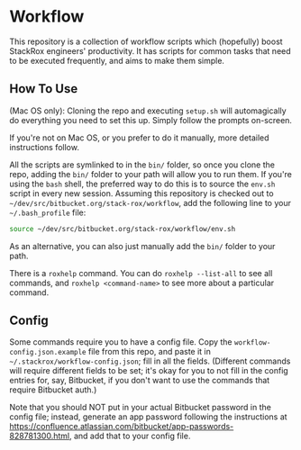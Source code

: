 # Workflow
This repository is a collection of workflow scripts which (hopefully) boost StackRox engineers' productivity. It has scripts for common tasks that need to be executed frequently, and aims to make them simple.

## How To Use

(Mac OS only): Cloning the repo and executing `setup.sh` will automagically do everything you need to set this up. Simply follow the prompts on-screen.

If you're not on Mac OS, or you prefer to do it manually, more detailed instructions follow.

All the scripts are symlinked to in the `bin/` folder, so once you clone the repo, adding the `bin/` folder to your path will allow you to run them. If you're using the `bash` shell, the preferred way to do this is to source the `env.sh` script in every new session. Assuming this repository is checked out to `~/dev/src/bitbucket.org/stack-rox/workflow`, add the following line to your `~/.bash_profile` file:

```sh
source ~/dev/src/bitbucket.org/stack-rox/workflow/env.sh
```

As an alternative, you can also just manually add the `bin/` folder to your path.

There is a `roxhelp` command. You can do `roxhelp --list-all` to see all commands, and `roxhelp <command-name>` to see more about a particular command.

## Config

Some commands require you to have a config file. Copy the `workflow-config.json.example` file from this repo, and paste it in `~/.stackrox/workflow-config.json`; fill in all the fields. (Different commands will require different fields to be set; it's okay for you to not fill in the config entries for, say, Bitbucket, if you don't want to use the commands that require Bitbucket auth.)

Note that you should NOT put in your actual Bitbucket password in the config file; instead, generate an app password following the instructions at https://confluence.atlassian.com/bitbucket/app-passwords-828781300.html, and add that to your config file.
